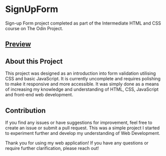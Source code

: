 # SignUpForm
Sign-up Form project completed as part of the Intermediate HTML and CSS course on The Odin Project.

## [Preview](https://churakuma.github.io/SignUpForm/)

## About this Project
This project was designed as an introduction into form validation utilising CSS and basic JavaScript. It is currently uncomplete and requires polishing to make it responsive and more accessible. It was simply done as a means of increasing my knowledge and understanding of HTML, CSS, JavaScript and front-end web development.

## Contribution
If you find any issues or have suggestions for improvement, feel free to create an issue or submit a pull request. This was a simple project I started to experiment further and develop my understanding of Web Development.

Thank you for using my web application! If you have any questions or require further clarification, please reach out!
